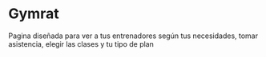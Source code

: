 # Gymrat
Pagina diseñada para ver a tus entrenadores según tus necesidades, tomar asistencia, elegir las clases y tu tipo de plan 
